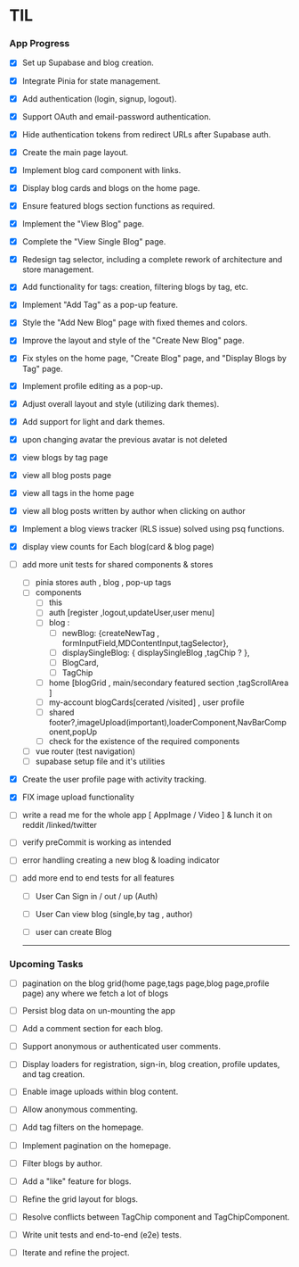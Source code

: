 # TIL

### **App Progress**

- [x] Set up Supabase and blog creation.

- [x] Integrate Pinia for state management.

- [x] Add authentication (login, signup, logout).

- [x] Support OAuth and email-password authentication.

- [x] Hide authentication tokens from redirect URLs after Supabase auth.

- [x] Create the main page layout.

- [x] Implement blog card component with links.

- [x] Display blog cards and blogs on the home page.

- [x] Ensure featured blogs section functions as required.

- [x] Implement the "View Blog" page.

- [x] Complete the "View Single Blog" page.

- [x] Redesign tag selector, including a complete rework of architecture and store management.

- [x] Add functionality for tags: creation, filtering blogs by tag, etc.

- [x] Implement "Add Tag" as a pop-up feature.

- [x] Style the "Add New Blog" page with fixed themes and colors.

- [x] Improve the layout and style of the "Create New Blog" page.

- [x] Fix styles on the home page, "Create Blog" page, and "Display Blogs by Tag" page.

- [x] Implement profile editing as a pop-up.

- [x] Adjust overall layout and style (utilizing dark themes).

- [x] Add support for light and dark themes.

- [x] upon changing avatar the previous avatar is not deleted 

- [x] view blogs by tag page 

- [x] view all blog posts page 

- [x] view all tags in the home page 

- [x] view all blog posts written by author when clicking on author

- [x] Implement a blog views tracker (RLS issue) solved using psq functions.

- [x] display view counts for Each blog(card & blog page)

- [ ] add more unit tests for shared components & stores 
  
  - [ ] pinia stores auth , blog , pop-up tags
  - [ ] components
    - [ ] this    
    - [ ] auth  [register ,logout,updateUser,user menu]
    - [ ] blog : 
      - [ ] newBlog: {createNewTag , formInputField,MDContentInput,tagSelector},
      - [ ] displaySingleBlog: { displaySingleBlog ,tagChip ?  },
      - [ ] BlogCard,
      - [ ] TagChip
    - [ ] home [blogGrid , main/secondary featured section ,tagScrollArea ]
    - [ ] my-account blogCards[cerated /visited] , user profile 
    - [ ] shared footer?,imageUpload(important),loaderComponent,NavBarComponent,popUp
    - [ ] check for the existence of the required components
  - [ ] vue router (test navigation)
  - [ ] supabase setup file and it's utilities

- [x] Create the user profile page with activity tracking.

- [x] FIX image upload functionality

- [ ] write a read me for the whole app [ AppImage / Video ] &  lunch it on reddit /linked/twitter 

- [ ] verify preCommit is working as intended 
- [ ] error handling creating a new blog & loading indicator 

- [ ] add more end to end tests for all features
  
  - [ ] User Can Sign in / out / up (Auth)
  
  - [ ] User Can view blog (single,by tag , author)
  
  - [ ] user can create Blog
  
  ---

### **Upcoming Tasks**

- [ ] pagination on the blog grid(home page,tags page,blog page,profile page) any where we fetch a lot of blogs 

- [ ] Persist blog data on un-mounting the app 

- [ ] Add a comment section for each blog.

- [ ] Support anonymous or authenticated user comments.

- [ ] Display loaders for registration, sign-in, blog creation, profile updates, and tag creation.

- [ ] Enable image uploads within blog content.

- [ ] Allow anonymous commenting.

- [ ] Add tag filters on the homepage.

- [ ] Implement pagination on the homepage.

- [ ] Filter blogs by author.

- [ ] Add a "like" feature for blogs.

- [ ] Refine the grid layout for blogs.

- [ ] Resolve conflicts between TagChip component and TagChipComponent.

- [ ] Write unit tests and end-to-end (e2e) tests.

- [ ] Iterate and refine the project.

